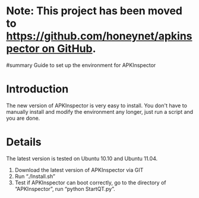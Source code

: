 # Note: This project has been moved to [https://github.com/honeynet/apkinspector on GitHub](https://github.com/honeynet/apkinspector). #

#summary Guide to set up the environment for APKInspector

# Introduction #

The new version of APKInspector is very easy to install. You don't have to manually install and modify the environment any longer, just run a script and you are done.


# Details #

The latest version is tested on Ubuntu 10.10 and Ubuntu 11.04.
  1. Download the latest version of APKInspector via GIT
  1. Run “./Install.sh”
  1. Test if APKInspector can boot correctly, go to the directory of “APKInspector”, run “python StartQT.py”.